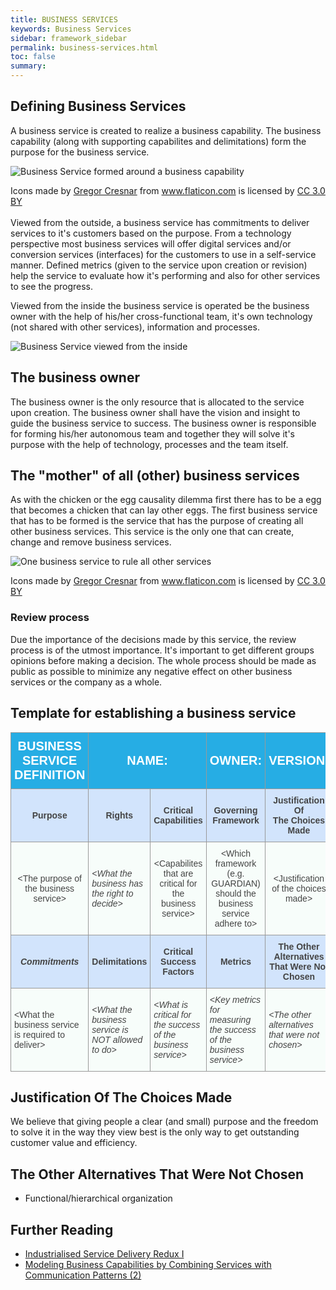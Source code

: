 ```yaml
---
title: BUSINESS SERVICES
keywords: Business Services
sidebar: framework_sidebar
permalink: business-services.html
toc: false
summary:
---
```


## Defining Business Services
A business service is created to realize a business capability. The business capability (along with supporting capabilites and delimitations) form the purpose for the business service.

![Business Service formed around a business capability](images/business-service-capability.png)

<div>Icons made by <a href="http://www.flaticon.com/authors/gregor-cresnar" title="Gregor Cresnar">Gregor Cresnar</a> from <a href="http://www.flaticon.com" title="Flaticon">www.flaticon.com</a> is licensed by <a href="http://creativecommons.org/licenses/by/3.0/" title="Creative Commons BY 3.0" target="_blank">CC 3.0 BY</a></div>

<br>
Viewed from the outside, a business service has commitments to deliver services to it's customers based on the purpose. From a technology perspective most business services will offer digital services and/or conversion services (interfaces) for the customers to use in a self-service manner. Defined metrics (given to the service upon creation or revision) help the service to evaluate how it's performing and also for other services to see the progress.

Viewed from the inside the business service is operated be the business owner with the help of his/her cross-functional team, it's own technology (not shared with other services), information and processes.

![Business Service viewed from the inside](images/business-service.png)

## The business owner
The business owner is the only resource that is allocated to the service upon creation. The business owner shall have the vision and insight to guide the business service to success. The business owner is responsible for forming his/her autonomous team and together they will solve it's purpose with the help of technology, processes and the team itself.

## The "mother" of all (other) business services
As with the chicken or the egg causality dilemma first there has to be a egg that becomes a chicken that can lay other eggs. The first business service that has to be formed is the service that has the purpose of creating all other business services. This service is the only one that can create, change and remove business services.

![One business service to rule all other services](images/Business-service-for-services.png)

<div>Icons made by <a href="http://www.flaticon.com/authors/gregor-cresnar" title="Gregor Cresnar">Gregor Cresnar</a> from <a href="http://www.flaticon.com" title="Flaticon">www.flaticon.com</a> is licensed by <a href="http://creativecommons.org/licenses/by/3.0/" title="Creative Commons BY 3.0" target="_blank">CC 3.0 BY</a></div>

### Review process
Due the importance of the decisions made by this service, the review process is of the utmost importance. It's important to get different groups opinions before making a decision. The whole process should be made as public as possible to minimize any negative effect on other business services or the company as a whole.

## Template for establishing a business service
<style type="text/css">
.tg  {border-collapse:collapse;border-spacing:0;border-color:#999;}
.tg td{font-family:Arial, sans-serif;font-size:14px;padding:10px 5px;border-style:solid;border-width:1px;overflow:hidden;word-break:normal;border-color:#999;color:#444;background-color:#F7FDFA;}
.tg th{font-family:Arial, sans-serif;font-size:14px;font-weight:normal;padding:10px 5px;border-style:solid;border-width:1px;overflow:hidden;word-break:normal;border-color:#999;color:#fff;background-color:#26ADE4;}
.tg .tg-ga23{background-color:#f7fdfa;text-align:center}
.tg .tg-ga2z{background-color:#f7fdfa;text-align:left}
.tg .tg-h8rl{font-weight:bold;color:#ffffff;text-align:center}
.tg .tg-bdj1{background-color:#d2e4fc;font-weight:bold;text-align:center}
.tg .tg-vr8s{font-weight:bold;background-color:#26ade4;color:#ffffff;text-align:center;font-size:20px;text-transform: uppercase}
.tg .tg-iuhw{font-style:italic;background-color:#f7fdfa;text-align:left}
.tg .tg-w438{background-color:#d2e4fc;font-weight:bold;font-style:italic;text-align:center}
</style>
<table class="tg">
  <tr>
    <th class="tg-vr8s">Business Service Definition</th>
    <th class="tg-vr8s"colspan="2">Name:<br></th>
    <th class="tg-vr8s">Owner:<br></th>
    <th class="tg-vr8s">Version:</th>
  </tr>
  <tr>
    <td class="tg-bdj1">Purpose</td>
    <td class="tg-bdj1">Rights</td>
    <td class="tg-bdj1">Critical Capabilities</td>
    <td class="tg-bdj1">Governing Framework</td>
    <td class="tg-bdj1">Justification Of <br>The Choices Made</td>
  </tr>
  <tr>
    <td class="tg-ga23">&lt;The purpose of the business service&gt;</td>
    <td class="tg-iuhw">&lt;What the business has the right to decide&gt;</td>
    <td class="tg-ga23">&lt;Capabilites that are critical for the business service&gt;</td>
    <td class="tg-ga23">&lt;Which framework (e.g. GUARDIAN) should the business service adhere to&gt;</td>
    <td class="tg-ga23">&lt;Justification of the choices made&gt;</td>
  </tr>
  <tr>
    <td class="tg-w438">Commitments</td>
    <td class="tg-bdj1">Delimitations</td>
    <td class="tg-bdj1">Critical Success Factors</td>
    <td class="tg-bdj1">Metrics</td>
    <td class="tg-bdj1">The Other Alternatives <br>That Were Not Chosen</td>
  </tr>
  <tr>
    <td class="tg-ga2z">&lt;What the business service is required to deliver&gt;</td>
    <td class="tg-iuhw">&lt;What the business service is NOT allowed to do&gt;</td>
    <td class="tg-iuhw">&lt;What is critical for the success of the business service&gt;</td>
    <td class="tg-iuhw">&lt;Key metrics for measuring the success of the business service&gt;</td>
    <td class="tg-iuhw">&lt;The other alternatives that were not chosen&gt;</td>
  </tr>
</table>

## Justification Of The Choices Made
We believe that giving people a clear (and small) purpose and the freedom to solve it in the way they view best is the only way to get outstanding customer value and efficiency.

## The Other Alternatives That Were Not Chosen
* Functional/hierarchical organization

## Further Reading
* [Industrialised Service Delivery Redux I](https://itblagger.wordpress.com/2008/07/)
* [Modeling Business Capabilities by Combining Services with Communication Patterns (2)](https://blogs.msdn.microsoft.com/asehmi/2007/06/24/modeling-business-capabilities-by-combining-services-with-communication-patterns-2/)
